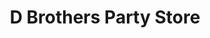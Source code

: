 ---
title: "D Brothers Party Store"
url: /clinton-township/d-brothers-party-store/
shop: convenience
---